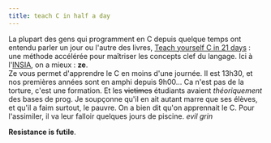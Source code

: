 ```yaml
---
title: teach C in half a day
---
```


La plupart des gens qui programment en C depuis quelque temps ont entendu
parler un jour ou l'autre des livres, [Teach yourself C in 21
days](http://lib.daemon.am/Books/C/) : une méthode accélérée pour maîtriser
les concepts clef du langage. Ici à l'[INSIA](http://www.insia.org), on a
mieux : **ze**.  
Ze vous permet d'apprendre le C en moins d'une journée. Il est 13h30, et nos
premières années sont en amphi depuis 9h00... Ca n'est pas de la torture,
c'est une formation. Et les <s>victimes</s> étudiants avaient _théoriquement_
des bases de prog. Je soupçonne qu'il en ait autant marre que ses élèves, et
qu'il a faim surtout, le pauvre. On a bien dit qu'on apprennait le C. Pour
l'assimiler, il va leur falloir quelques jours de piscine. *evil grin*

**Resistance is futile**.

